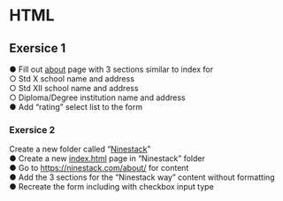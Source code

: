 # HTML 
## Exersice 1 
● Fill out [about]() page with 3 sections similar to index for <br>
○ Std X school name and address<br>
○ Std XII school name and address<br>
○ Diploma/Degree institution name and address<br>
● Add “rating” select list to the form <br>
### Exersice 2
Create a new folder called “[Ninestack](https://github.com/JoywinFaleiro/HTML/tree/main/Ninestack)”<br>
● Create a new [index.html](https://github.com/JoywinFaleiro/HTML/blob/main/Ninestack/index.html) page in “Ninestack” folder<br>
● Go to https://ninestack.com/about/ for content<br>
● Add the 3 sections for the “Ninestack way” content without formatting <br>
● Recreate the form including with checkbox input type <br>
